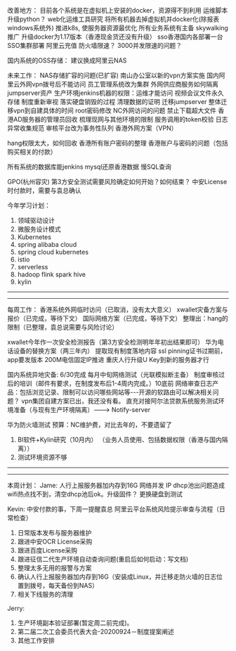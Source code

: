 改善地方：
目前各个系统是在虚拟机上安装的docker，资源得不到利用
运维脚本升级python？
web化运维工具研究
将所有机器去掉虚拟机并docker化(除报表windows系统外)
推进k8s, 使服务器资源最优化
所有业务系统有主备
skywalking推广
升级docker为1.17版本（香港现金货还没有升级）
sso香港国内各部署一台
SSO集群部署
阿里云充值
防火墙限速？
3000并发限速的问题？

国内系统的OSS存储：
建议换成阿里云NAS

未来工作：
NAS存储扩容的问题(已扩容)
南山办公室以新的vpn方案实施
国内阿里云外网vpn拨号后不能访问
员工管理系统改为集群
外网供应商服务如何隔离
jumpserver资产
生产环境jenkins机器的权限：运维才能访问
视频会议文件永久存储
制度重新审视
落实硬盘销毁的过程
清理数据的证明
迁移jumpserver
整体迁移vpn到自建具体的时间
root密码修改
NC外网访问的问题
禁止下载超大文件
香港AD服务器的管理员回收
梳理现网与其他环境的限制
服务调用的token校验
日志异常收集规范
审核平台改为事务性队列
香港外网方案（VPN）

hang权限太大，如何回收
香港所有账户密码的整理
香港账户与密码的问题（包括购买相关的付款）

所有系统的数据库能jenkins mysql还原香港数据
慢SQL查询

GPO(杭州容灾)
第3方安全测试需要风险确定如何开始？如何结束？
中安License时付款时，需要与袁总确认

今年学习计划：
1. 领域驱动设计
2. 微服务设计模式
3. Kubernetes
4. spring alibaba cloud
5. spring cloud kubernetes
6. istio
7. serverless
8. hadoop flink spark hive
9. kylin
-------------------------------------------------

-------------------------------------------------
每周工作：
香港系统外网临时访问（已取消，没有太大意义）
xwallet灾备方案与报价（已完成，等待下文）
国际网络方案（已完成，等待下文）
整理出：hang的限制（已整理，袁总说需要与风险讨论）


xwallet今年作一次安全检测报告（第3方安全检测明年年初出结果即可）
华为电话设备的替换方案（两三年内）
提取现有制度落地内容
ssl pinning证书过期前，app要发版本
200M电信固定IP推进
重庆人行升级U Key到新的服务器才行

国内系统异地灾备: 6/30完成
每月中旬网络测试（光联模拟断主备）
制度审核过后的培训（邮件有要求，在制度发布后1-4周内完成。）10底前
网络审查日志产品：包括浏览记录、限制可以访问哪些网站等---开源的软路由可以解决相关问题？
vpn集团自建方案已出，我还没有看。
直充对接阿尔法贷款系统服务测试环境准备（与现有生产环境隔离）---> Notify-server

华为防火墙测试
预算：NC维护费，对比去年的，不要遗留了


1. BI软件+Kylin研究（10月内）
（业务人员使用、包括数据权限（香港与国内隔离））
2. 测试环境资源不够
---------------------------


    
------------------------------------
本周计划：
Jame:
人行上报服务器加内存到16G
网络并发
IP dhcp池出问题造成wifi热点找不到，清空dhcp池后ok。升级固件？
更换硬盘到测试

Kevin:
中安付款的事，下周一提醒袁总
阿里云平台系统风险提示审查与流程（日常检查）
1. 日常版本发布与服务器维护
2. 跟进中安OCR License采购
3. 跟进百度License采购
4. 跟进征信二代生产环境自动查询问题(重启后如何启动：写文档)
5. 整理太多无用的报警与方案
6. 确认人行上报服务器加内存到16G（安装成Linux，并迁移走防火墙的日志位置到拨号，每天备份到NAS）
7. 相关下线服务的清理

Jerry:
1. 生产环境副本验证部署(暂定周二前完成)。
2. 第二届二次工会委员代表大会-20200924－制度提案阐述
3. 其他工作安排